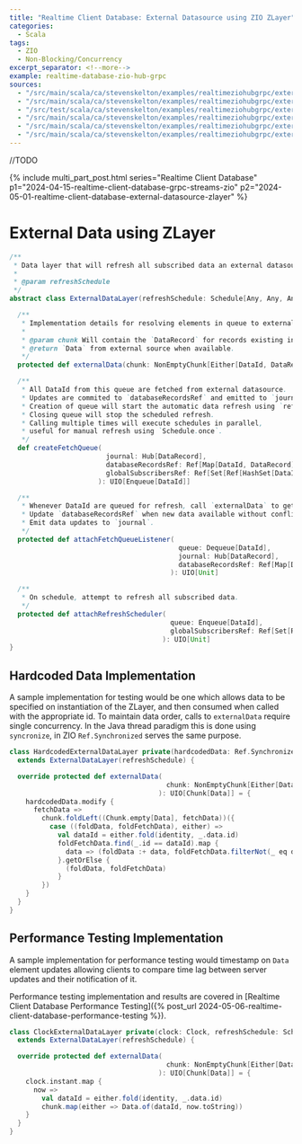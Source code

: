 ```yaml
---
title: "Realtime Client Database: External Datasource using ZIO ZLayer"
categories:
  - Scala
tags:
  - ZIO
  - Non-Blocking/Concurrency
excerpt_separator: <!--more-->
example: realtime-database-zio-hub-grpc
sources:
  - "/src/main/scala/ca/stevenskelton/examples/realtimeziohubgrpc/externaldata/Main.scala"
  - "/src/main/scala/ca/stevenskelton/examples/realtimeziohubgrpc/externaldata/ZSyncServiceImpl.scala"
  - "/src/test/scala/ca/stevenskelton/examples/realtimeziohubgrpc/externaldata/ZSyncServiceImplSpec.scala"
  - "/src/main/scala/ca/stevenskelton/examples/realtimeziohubgrpc/externaldata/ExternalDataLayer.scala"
  - "/src/main/scala/ca/stevenskelton/examples/realtimeziohubgrpc/externaldata/HardcodedExternalDataLayer.scala"
  - "/src/main/scala/ca/stevenskelton/examples/realtimeziohubgrpc/externaldata/ClockExternalDataLayer.scala"
---
```


//TODO
<!--more-->

{%
include multi_part_post.html
series="Realtime Client Database"
p1="2024-04-15-realtime-client-database-grpc-streams-zio"
p2="2024-05-01-realtime-client-database-external-datasource-zlayer"
%}

# External Data using ZLayer

```scala
/**
 * Data layer that will refresh all subscribed data an external datasource based on a schedule.
 *
 * @param refreshSchedule
 */
abstract class ExternalDataLayer(refreshSchedule: Schedule[Any, Any, Any]) {

  /**
   * Implementation details for resolving elements in queue to external `Data`.
   *
   * @param chunk Will contain the `DataRecord` for records existing in `databaseRecordsRef`
   * @return `Data` from external source when available.
   */
  protected def externalData(chunk: NonEmptyChunk[Either[DataId, DataRecord]]): UIO[Chunk[Data]]

  /**
   * All DataId from this queue are fetched from external datasource.
   * Updates are commited to `databaseRecordsRef` and emitted to `journal`.
   * Creation of queue will start the automatic data refresh using `refreshSchedule`.
   * Closing queue will stop the scheduled refresh.
   * Calling multiple times will execute schedules in parallel, 
   * useful for manual refresh using `Schedule.once`.
   */
  def createFetchQueue(
                        journal: Hub[DataRecord],
                        databaseRecordsRef: Ref[Map[DataId, DataRecord]],
                        globalSubscribersRef: Ref[Set[Ref[HashSet[DataId]]]],
                      ): UIO[Enqueue[DataId]]

  /**
   * Whenever DataId are queued for refresh, call `externalData` to get data,
   * Update `databaseRecordsRef` when new data available without conflicts,
   * Emit data updates to `journal`.
   */
  protected def attachFetchQueueListener(
                                          queue: Dequeue[DataId],
                                          journal: Hub[DataRecord],
                                          databaseRecordsRef: Ref[Map[DataId, DataRecord]]
                                        ): UIO[Unit]

  /**
   * On schedule, attempt to refresh all subscribed data.
   */
  protected def attachRefreshScheduler(
                                        queue: Enqueue[DataId],
                                        globalSubscribersRef: Ref[Set[Ref[HashSet[DataId]]]]
                                      ): UIO[Unit]
}
```

## Hardcoded Data Implementation

A sample implementation for testing would be one which allows data to be specified on instantiation of the ZLayer, and 
then consumed when called with the appropriate id. To maintain data order, calls to `externalData` require single 
concurrency. In the Java thread paradigm this is done using `syncronize`, in ZIO `Ref.Synchronized` serves the same 
purpose.

```scala
class HardcodedExternalDataLayer private(hardcodedData: Ref.Synchronized[Seq[Data]], refreshSchedule: Schedule[Any, Any, Any])
  extends ExternalDataLayer(refreshSchedule) {

  override protected def externalData(
                                       chunk: NonEmptyChunk[Either[DataId, DataRecord]]
                                     ): UIO[Chunk[Data]] = {
    hardcodedData.modify {
      fetchData =>
        chunk.foldLeft((Chunk.empty[Data], fetchData))({
          case ((foldData, foldFetchData), either) =>
            val dataId = either.fold(identity, _.data.id)
            foldFetchData.find(_.id == dataId).map {
              data => (foldData :+ data, foldFetchData.filterNot(_ eq data))
            }.getOrElse {
              (foldData, foldFetchData)
            }
        })
    }
  }
}
```

## Performance Testing Implementation

A sample implementation for performance testing would timestamp on `Data` element updates allowing clients to compare 
time lag between server updates and their notification of it.  

Performance testing implementation and results are covered in [Realtime Client Database Performance Testing]({% post_url
2024-05-06-realtime-client-database-performance-testing %}).  

```scala
class ClockExternalDataLayer private(clock: Clock, refreshSchedule: Schedule[Any, Any, Any])
  extends ExternalDataLayer(refreshSchedule) {

  override protected def externalData(
                                       chunk: NonEmptyChunk[Either[DataId, DataRecord]]
                                     ): UIO[Chunk[Data]] = {
    clock.instant.map {
      now =>
        val dataId = either.fold(identity, _.data.id)
        chunk.map(either => Data.of(dataId, now.toString))
    }
  }
}
```


